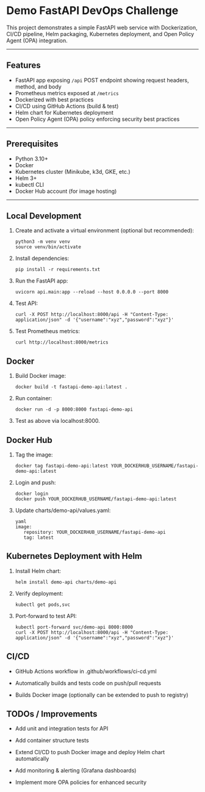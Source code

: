 # Demo FastAPI DevOps Challenge

This project demonstrates a simple FastAPI web service with Dockerization, CI/CD pipeline, Helm packaging, Kubernetes deployment, and Open Policy Agent (OPA) integration.

---

## Features

- FastAPI app exposing `/api` POST endpoint showing request headers, method, and body  
- Prometheus metrics exposed at `/metrics`  
- Dockerized with best practices  
- CI/CD using GitHub Actions (build & test)  
- Helm chart for Kubernetes deployment  
- Open Policy Agent (OPA) policy enforcing security best practices  

---

## Prerequisites

- Python 3.10+  
- Docker  
- Kubernetes cluster (Minikube, k3d, GKE, etc.)  
- Helm 3+  
- kubectl CLI  
- Docker Hub account (for image hosting)  

---

## Local Development

1. Create and activate a virtual environment (optional but recommended):

   ```
   python3 -m venv venv
   source venv/bin/activate

2. Install dependencies:
   ```
   pip install -r requirements.txt

3. Run the FastAPI app:
   ```
   uvicorn api.main:app --reload --host 0.0.0.0 --port 8000
   
4. Test API:
   ```   
   curl -X POST http://localhost:8000/api -H "Content-Type: application/json" -d '{"username":"xyz","password":"xyz"}'
   
5. Test Prometheus metrics:
   ```
   curl http://localhost:8000/metrics

## Docker
1. Build Docker image:
   ```
   docker build -t fastapi-demo-api:latest .
   
2. Run container:
   ```
   docker run -d -p 8000:8000 fastapi-demo-api
   
3. Test as above via localhost:8000.

   
## Docker Hub

1. Tag the image:
   ```
   docker tag fastapi-demo-api:latest YOUR_DOCKERHUB_USERNAME/fastapi-demo-api:latest
   
2. Login and push:
   ```
   docker login
   docker push YOUR_DOCKERHUB_USERNAME/fastapi-demo-api:latest
   
3. Update charts/demo-api/values.yaml:
   ```
   yaml
   image:
      repository: YOUR_DOCKERHUB_USERNAME/fastapi-demo-api
      tag: latest

## Kubernetes Deployment with Helm
1. Install Helm chart:
   ```
   helm install demo-api charts/demo-api

2. Verify deployment:
   ```
   kubectl get pods,svc

3. Port-forward to test API:
   ```
   kubectl port-forward svc/demo-api 8000:8000
   curl -X POST http://localhost:8000/api -H "Content-Type: application/json" -d '{"username":"xyz","password":"xyz"}'

## CI/CD
- GitHub Actions workflow in .github/workflows/ci-cd.yml

- Automatically builds and tests code on push/pull requests

- Builds Docker image (optionally can be extended to push to registry)

## TODOs / Improvements
- Add unit and integration tests for API

- Add container structure tests

- Extend CI/CD to push Docker image and deploy Helm chart automatically

- Add monitoring & alerting (Grafana dashboards)

- Implement more OPA policies for enhanced security


